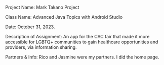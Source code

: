 Project Name: Mark Takano Project

Class Name: Advanced Java Topics with Android Studio

Date: October 31, 2023.

Description of Assignment: An app for the CAC fair that made it more accessible for LGBTQ+ communities to gain healthcare opportunities and providers, via information sharing.

Partners & Info: Rico and Jasmine were my partners. I did the home page.
